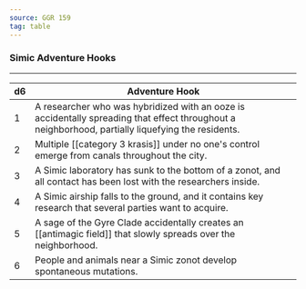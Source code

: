 ```yaml
---
source: GGR 159
tag: table
---
```


### Simic Adventure Hooks
---
|d6|Adventure Hook|
|----|------------|
|1|A researcher who was hybridized with an ooze is accidentally spreading that effect throughout a neighborhood, partially liquefying the residents.|
|2|Multiple [[category 3 krasis]] under no one's control emerge from canals throughout the city.|
|3|A Simic laboratory has sunk to the bottom of a zonot, and all contact has been lost with the researchers inside.|
|4|A Simic airship falls to the ground, and it contains key research that several parties want to acquire.|
|5|A sage of the Gyre Clade accidentally creates an [[antimagic field]] that slowly spreads over the neighborhood.|
|6|People and animals near a Simic zonot develop spontaneous mutations.|
